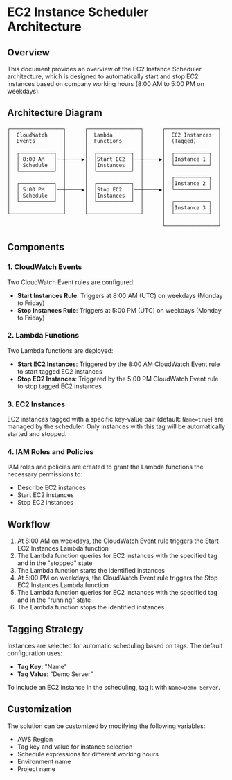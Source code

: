 # EC2 Instance Scheduler Architecture

## Overview

This document provides an overview of the EC2 Instance Scheduler architecture, which is designed to automatically start and stop EC2 instances based on company working hours (8:00 AM to 5:00 PM on weekdays).

## Architecture Diagram

```
┌─────────────────┐      ┌─────────────────┐      ┌─────────────────┐
│  CloudWatch     │      │  Lambda         │      │  EC2 Instances  │
│  Events         │      │  Functions      │      │  (Tagged)       │
│                 │      │                 │      │                 │
│  ┌───────────┐  │      │  ┌───────────┐  │      │  ┌───────────┐  │
│  │ 8:00 AM   │──┼─────▶│  │Start EC2  │──┼─────▶│  │Instance 1 │  │
│  │ Schedule  │  │      │  │Instances  │  │      │  └───────────┘  │
│  └───────────┘  │      │  └───────────┘  │      │                 │
│                 │      │                 │      │  ┌───────────┐  │
│  ┌───────────┐  │      │  ┌───────────┐  │      │  │Instance 2 │  │
│  │ 5:00 PM   │──┼─────▶│  │Stop EC2   │──┼─────▶│  └───────────┘  │
│  │ Schedule  │  │      │  │Instances  │  │      │                 │
│  └───────────┘  │      │  └───────────┘  │      │  ┌───────────┐  │
│                 │      │                 │      │  │Instance 3 │  │
└─────────────────┘      └─────────────────┘      │  └───────────┘  │
                                                  │                 │
                                                  └─────────────────┘
```

## Components

### 1. CloudWatch Events

Two CloudWatch Event rules are configured:

- **Start Instances Rule**: Triggers at 8:00 AM (UTC) on weekdays (Monday to Friday)
- **Stop Instances Rule**: Triggers at 5:00 PM (UTC) on weekdays (Monday to Friday)

### 2. Lambda Functions

Two Lambda functions are deployed:

- **Start EC2 Instances**: Triggered by the 8:00 AM CloudWatch Event rule to start tagged EC2 instances
- **Stop EC2 Instances**: Triggered by the 5:00 PM CloudWatch Event rule to stop tagged EC2 instances

### 3. EC2 Instances

EC2 instances tagged with a specific key-value pair (default: `Name=true`) are managed by the scheduler. Only instances with this tag will be automatically started and stopped.

### 4. IAM Roles and Policies

IAM roles and policies are created to grant the Lambda functions the necessary permissions to:

- Describe EC2 instances
- Start EC2 instances
- Stop EC2 instances

## Workflow

1. At 8:00 AM on weekdays, the CloudWatch Event rule triggers the Start EC2 Instances Lambda function
2. The Lambda function queries for EC2 instances with the specified tag and in the "stopped" state
3. The Lambda function starts the identified instances
4. At 5:00 PM on weekdays, the CloudWatch Event rule triggers the Stop EC2 Instances Lambda function
5. The Lambda function queries for EC2 instances with the specified tag and in the "running" state
6. The Lambda function stops the identified instances

## Tagging Strategy

Instances are selected for automatic scheduling based on tags. The default configuration uses:

- **Tag Key**: "Name"
- **Tag Value**: "Demo Server"

To include an EC2 instance in the scheduling, tag it with `Name=Demo Server`.

## Customization

The solution can be customized by modifying the following variables:

- AWS Region
- Tag key and value for instance selection
- Schedule expressions for different working hours
- Environment name
- Project name